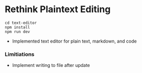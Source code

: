 # Rethink Plaintext Editing

```
cd text-editor
npm install
npm run dev
```

- Implemented text editor for plain text, markdown, and code

### Limitiations

- Implement writing to file after update
